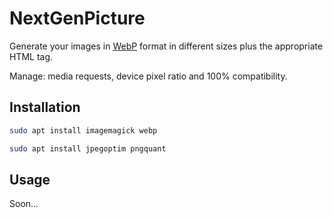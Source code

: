 # NextGenPicture

Generate your images in [WebP](https://developers.google.com/speed/webp) format in different sizes plus the appropriate HTML tag.

Manage: media requests, device pixel ratio and 100% compatibility.

## Installation

```bash
sudo apt install imagemagick webp
```

```bash
sudo apt install jpegoptim pngquant 
```

## Usage

Soon...
